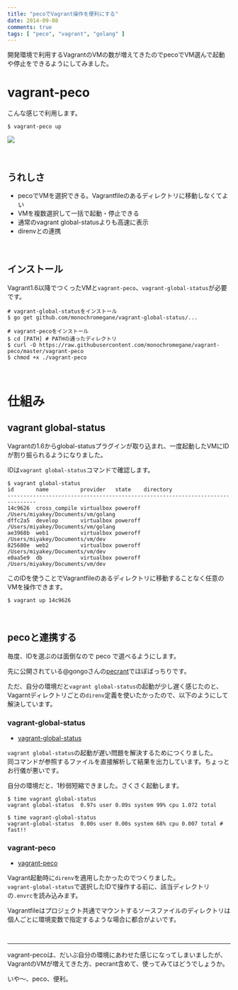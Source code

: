 ```yaml
---
title: "pecoでVagrant操作を便利にする"
date: 2014-09-08
comments: true
tags: [ "peco", "vagrant", "golang" ]
---
```


開発環境で利用するVagrantのVMの数が増えてきたのでpecoでVM選んで起動や停止をできるようにしてみました。

# vagrant-peco

こんな感じで利用します。

```console
$ vagrant-peco up
```

![](https://raw.githubusercontent.com/monochromegane/vagrant-peco/master/images/vagrant-peco-up.gif)

<br />

## うれしさ

- pecoでVMを選択できる。Vagrantfileのあるディレクトリに移動しなくてよい
- VMを複数選択して一括で起動・停止できる
- 通常のvagrant global-statusよりも高速に表示
- direnvとの連携

<br />

## インストール

Vagrant1.6以降でつくったVMと`vagrant-peco`、`vagrant-global-status`が必要です。

```console
# vagrant-global-statusをインストール
$ go get github.com/monochromegane/vagrant-global-status/...

# vagrant-pecoをインストール
$ cd [PATH] # PATHの通ったディレクトリ
$ curl -O https://raw.githubusercontent.com/monochromegane/vagrant-peco/master/vagrant-peco
$ chmod +x ./vagrant-peco
```

<br />

# 仕組み

## vagrant global-status

Vagrantの1.6からglobal-statusプラグインが取り込まれ、一度起動したVMにIDが割り振られるようになりました。

IDは`vagrant global-status`コマンドで確認します。

```console
$ vagrant global-status
id       name          provider   state    directory
-------------------------------------------------------------------------------
14c9626  cross_compile virtualbox poweroff /Users/miyakey/Documents/vm/golang
dffc2a5  develop       virtualbox poweroff /Users/miyakey/Documents/vm/golang
ae3968b  web1          virtualbox poweroff /Users/miyakey/Documents/vm/dev
825680e  web2          virtualbox poweroff /Users/miyakey/Documents/vm/dev
e0aa5e9  db            virtualbox poweroff /Users/miyakey/Documents/vm/dev
```

このIDを使うことでVagrantfileのあるディレクトリに移動することなく任意のVMを操作できます。

```console
$ vagrant up 14c9626
```

<br />

## pecoと連携する

毎度、IDを選ぶのは面倒なので peco で選べるようにします。

先に公開されている@gongoさんの[pecrant](https://github.com/gongo/pecrant)でほぼばっちりです。

ただ、自分の環境だと`vagrant global-status`の起動が少し遅く感じたのと、Vagarntディレクトリごとの`direnv`定義を使いたかったので、以下のようにして解決しています。

### vagrant-global-status

- [vagrant-global-status](https://github.com/monochromegane/vagrant-global-status)

`vagrant global-status`の起動が遅い問題を解決するためにつくりました。  
同コマンドが参照するファイルを直接解析して結果を出力しています。ちょっとお行儀が悪いです。

自分の環境だと、1秒弱短縮できました。さくさく起動します。

```console
$ time vagrant global-status
vagrant global-status  0.97s user 0.09s system 99% cpu 1.072 total

$ time vagrant-global-status
vagrant-global-status  0.00s user 0.00s system 68% cpu 0.007 total # fast!!
```

### vagrant-peco

- [vagrant-peco](https://github.com/monochromegane/vagrant-peco)

Vagrant起動時に`direnv`を適用したかったのでつくりました。  
`vagrant-global-status`で選択したIDで操作する前に、該当ディレクトリの`.envrc`を読み込みます。

Vagrantfileはプロジェクト共通でマウントするソースファイルのディレクトリは個人ごとに環境変数で指定するような場合に都合がよいです。

<br />

---

vagrant-pecoは、だいぶ自分の環境にあわせた感じになってしまいましたが、VagrantのVMが増えてきた方、pecrant含めて、使ってみてはどうでしょうか。

いや〜、peco、便利。

